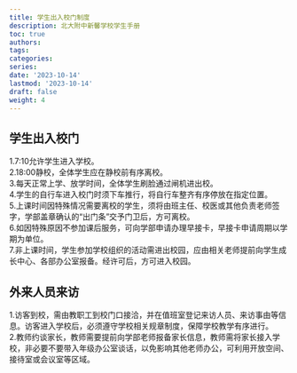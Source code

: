 ```yaml
---
title: 学生出入校门制度
description: 北大附中新馨学校学生手册
toc: true
authors:
tags:
categories:
series:
date: '2023-10-14'
lastmod: '2023-10-14'
draft: false
weight: 4
---
```

## 学生出入校门
1.7:10允许学生进入学校。  
2.18:00静校，全体学生应在静校前有序离校。  
3.每天正常上学、放学时间，全体学生刷脸通过闸机进出校。  
4.学生的自行车进入校门时须下车推行，将自行车整齐有序停放在指定位置。  
5.上课时间因特殊情况需要离校的学生，须将由班主任、校医或其他负责老师签字，学部盖章确认的“出门条”交予门卫后，方可离校。  
6.如因特殊原因不参加课后服务，可向学部申请办理早接卡，早接卡申请周期以学期为单位。  
7.非上课时间，学生参加学校组织的活动需进出校园，应由相关老师提前向学生成长中心、各部办公室报备。经许可后，方可进入校园。  
## 外来人员来访
1.访客到校，需由教职工到校门口接洽，并在值班室登记来访人员、来访事由等信息。访客进入学校后，必须遵守学校相关规章制度，保障学校教学有序进行。  
2.教师约谈家长，教师需要提前向学部老师报备家长信息，教师需将家长接入学校，非必要不要带入年级办公室谈话，以免影响其他老师办公，可利用开放空间、接待室或会议室等区域。  